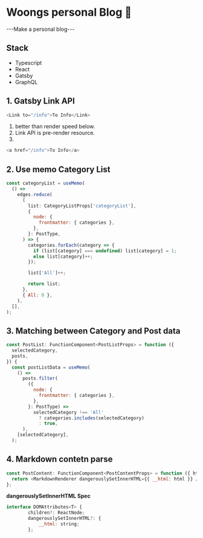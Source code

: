 # Woongs personal Blog 🚀

---Make a personal blog---

## **Stack**

- Typescript
- React
- Gatsby
- GraphQL

## 1. Gatsby Link API

```javascript
<Link to="/info">To Info</Link>
```

1. better than render speed below.
2. Link API is pre-render resource.
3.

```javascript
<a href="/info">To Info</a>
```

## 2. Use memo Category List

```javascript
const categoryList = useMemo(
  () =>
    edges.reduce(
      (
        list: CategoryListProps['categoryList'],
        {
          node: {
            frontmatter: { categories },
          },
        }: PostType,
      ) => {
        categories.forEach(category => {
          if (list[category] === undefined) list[category] = 1;
          else list[category]++;
        });

        list['All']++;

        return list;
      },
      { All: 0 },
    ),
  [],
);
```

## 3. Matching between Category and Post data

```javascript
const PostList: FunctionComponent<PostListProps> = function ({
  selectedCategory,
  posts,
}) {
  const postListData = useMemo(
    () =>
      posts.filter(
        ({
          node: {
            frontmatter: { categories },
          },
        }: PostType) =>
          selectedCategory !== 'All'
            ? categories.includes(selectedCategory)
            : true,
      ),
    [selectedCategory],
  );
```

## 4. Markdown contetn parse

```javascript
const PostContent: FunctionComponent<PostContentProps> = function ({ html }) {
  return <MarkdownRenderer dangerouslySetInnerHTML={{ __html: html }} />;
};
```

**dangerouslySetInnerHTML Spec**

```javascript
interface DOMAttributes<T> {
        children?: ReactNode;
        dangerouslySetInnerHTML?: {
            __html: string;
        };
```
